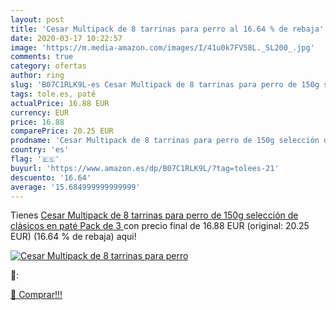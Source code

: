 ```yaml
---
layout: post
title: 'Cesar Multipack de 8 tarrinas para perro al 16.64 % de rebaja'
date: 2020-03-17 10:22:57
image: 'https://m.media-amazon.com/images/I/41u0k7FV58L._SL200_.jpg'
comments: true
category: ofertas
author: ring
slug: 'B07C1RLK9L-es Cesar Multipack de 8 tarrinas para perro de 150g selección...'
tags: tole.es, paté
actualPrice: 16.88 EUR
currency: EUR
price: 16.88
comparePrice: 20.25 EUR
prodname: 'Cesar Multipack de 8 tarrinas para perro de 150g selección de clásicos en paté  Pack de 3 '
country: 'es'
flag: '🇪🇸'
buyurl: 'https://www.amazon.es/dp/B07C1RLK9L/?tag=tolees-21'
descuento: '16.64'
average: '15.684999999999999'
---
```


Tienes [Cesar Multipack de 8 tarrinas para perro de 150g selección de clásicos en paté  Pack de 3 ](https://www.amazon.es/dp/B07C1RLK9L/?tag=tolees-21) con precio final de  16.88 EUR (original: 20.25 EUR) (16.64 %  de rebaja) aqui!

[![Cesar Multipack de 8 tarrinas para perro](https://m.media-amazon.com/images/I/41u0k7FV58L._SL200_.jpg)](https://www.amazon.es/dp/B07C1RLK9L/?tag=tolees-21)

🔎:


[🛒 Comprar!!!](https://www.amazon.es/dp/B07C1RLK9L/?tag=tolees-21)

